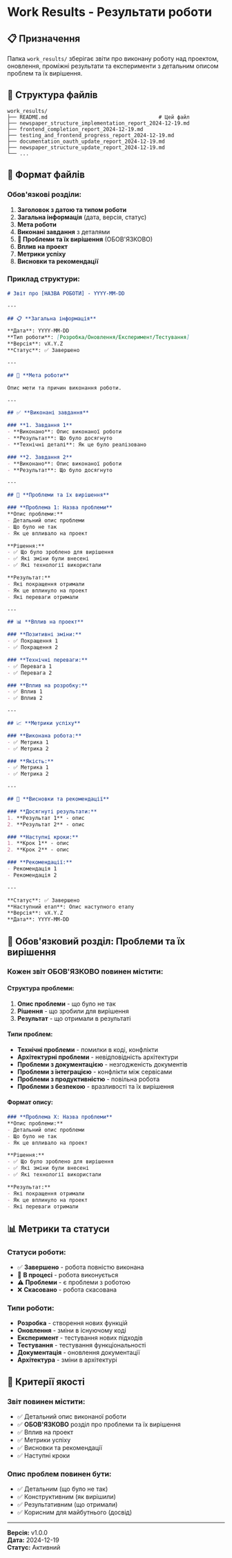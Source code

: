 # Work Results - Результати роботи

## 📋 **Призначення**

Папка `work_results/` зберігає звіти про виконану роботу над проектом, оновлення, проміжні результати та експерименти з детальним описом проблем та їх вирішення.

## 📁 **Структура файлів**

```
work_results/
├── README.md                                    # Цей файл
├── newspaper_structure_implementation_report_2024-12-19.md
├── frontend_completion_report_2024-12-19.md
├── testing_and_frontend_progress_report_2024-12-19.md
├── documentation_oauth_update_report_2024-12-19.md
├── newspaper_structure_update_report_2024-12-19.md
└── ...
```

## 📝 **Формат файлів**

### **Обов'язкові розділи:**

1. **Заголовок з датою та типом роботи**
2. **Загальна інформація** (дата, версія, статус)
3. **Мета роботи**
4. **Виконані завдання** з деталями
5. **🚨 Проблеми та їх вирішення** (ОБОВ'ЯЗКОВО)
6. **Вплив на проект**
7. **Метрики успіху**
8. **Висновки та рекомендації**

### **Приклад структури:**

```markdown
# Звіт про [НАЗВА РОБОТИ] - YYYY-MM-DD

---

## 📋 **Загальна інформація**

**Дата**: YYYY-MM-DD  
**Тип роботи**: [Розробка/Оновлення/Експеримент/Тестування]  
**Версія**: vX.Y.Z  
**Статус**: ✅ Завершено  

---

## 🎯 **Мета роботи**

Опис мети та причин виконання роботи.

---

## ✅ **Виконані завдання**

### **1. Завдання 1**
- **Виконано**: Опис виконаної роботи
- **Результат**: Що було досягнуто
- **Технічні деталі**: Як це було реалізовано

### **2. Завдання 2**
- **Виконано**: Опис виконаної роботи
- **Результат**: Що було досягнуто

---

## 🚨 **Проблеми та їх вирішення**

### **Проблема 1: Назва проблеми**
**Опис проблеми:**
- Детальний опис проблеми
- Що було не так
- Як це впливало на проект

**Рішення:**
- ✅ Що було зроблено для вирішення
- ✅ Які зміни були внесені
- ✅ Які технології використали

**Результат:**
- Які покращення отримали
- Як це вплинуло на проект
- Які переваги отримали

---

## 📊 **Вплив на проект**

### **Позитивні зміни:**
- ✅ Покращення 1
- ✅ Покращення 2

### **Технічні переваги:**
- ✅ Перевага 1
- ✅ Перевага 2

### **Вплив на розробку:**
- ✅ Вплив 1
- ✅ Вплив 2

---

## 📈 **Метрики успіху**

### **Виконана робота:**
- ✅ Метрика 1
- ✅ Метрика 2

### **Якість:**
- ✅ Метрика 1
- ✅ Метрика 2

---

## 🎯 **Висновки та рекомендації**

### **Досягнуті результати:**
1. **Результат 1** - опис
2. **Результат 2** - опис

### **Наступні кроки:**
1. **Крок 1** - опис
2. **Крок 2** - опис

### **Рекомендації:**
- Рекомендація 1
- Рекомендація 2

---

**Статус**: ✅ Завершено  
**Наступний етап**: Опис наступного етапу  
**Версія**: vX.Y.Z  
**Дата**: YYYY-MM-DD
```

## 🚨 **Обов'язковий розділ: Проблеми та їх вирішення**

### **Кожен звіт ОБОВ'ЯЗКОВО повинен містити:**

#### **Структура проблеми:**
1. **Опис проблеми** - що було не так
2. **Рішення** - що зробили для вирішення
3. **Результат** - що отримали в результаті

#### **Типи проблем:**
- **Технічні проблеми** - помилки в коді, конфлікти
- **Архітектурні проблеми** - невідповідність архітектури
- **Проблеми з документацією** - незгодженість документів
- **Проблеми з інтеграцією** - конфлікти між сервісами
- **Проблеми з продуктивністю** - повільна робота
- **Проблеми з безпекою** - вразливості та їх вирішення

#### **Формат опису:**
```markdown
### **Проблема X: Назва проблеми**
**Опис проблеми:**
- Детальний опис проблеми
- Що було не так
- Як це впливало на проект

**Рішення:**
- ✅ Що було зроблено для вирішення
- ✅ Які зміни були внесені
- ✅ Які технології використали

**Результат:**
- Які покращення отримали
- Як це вплинуло на проект
- Які переваги отримали
```

## 📊 **Метрики та статуси**

### **Статуси роботи:**
- ✅ **Завершено** - робота повністю виконана
- 🔄 **В процесі** - робота виконується
- ⚠️ **Проблеми** - є проблеми з роботою
- ❌ **Скасовано** - робота скасована

### **Типи роботи:**
- **Розробка** - створення нових функцій
- **Оновлення** - зміни в існуючому коді
- **Експеримент** - тестування нових підходів
- **Тестування** - тестування функціональності
- **Документація** - оновлення документації
- **Архітектура** - зміни в архітектурі

## 🎯 **Критерії якості**

### **Звіт повинен містити:**
- ✅ Детальний опис виконаної роботи
- ✅ **ОБОВ'ЯЗКОВО** розділ про проблеми та їх вирішення
- ✅ Вплив на проект
- ✅ Метрики успіху
- ✅ Висновки та рекомендації
- ✅ Наступні кроки

### **Опис проблем повинен бути:**
- ✅ Детальним (що було не так)
- ✅ Конструктивним (як вирішили)
- ✅ Результативним (що отримали)
- ✅ Корисним для майбутнього (досвід)

---

**Версія:** v1.0.0  
**Дата:** 2024-12-19  
**Статус:** Активний 